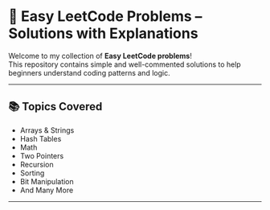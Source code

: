 
# 🧠 Easy LeetCode Problems – Solutions with Explanations

Welcome to my collection of **Easy LeetCode problems**!  
This repository contains simple and well-commented solutions to help beginners understand coding patterns and logic.

---

## 📚 Topics Covered

- Arrays & Strings
- Hash Tables
- Math
- Two Pointers
- Recursion
- Sorting
- Bit Manipulation
- And Many More

---



